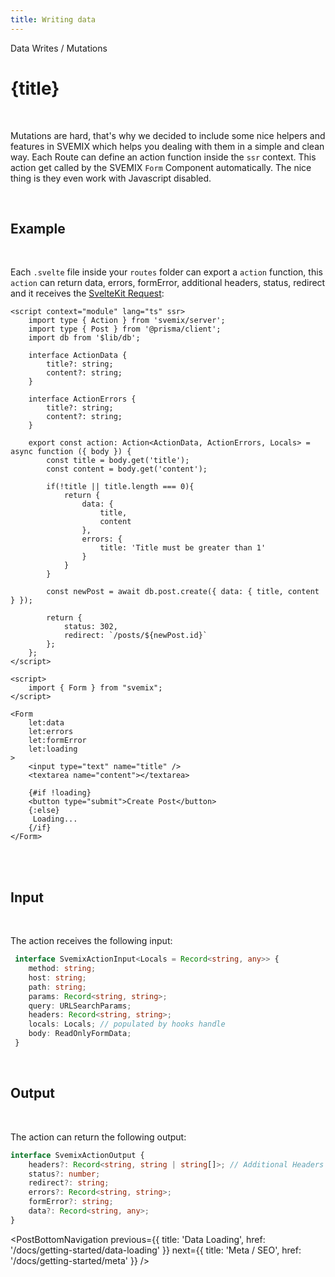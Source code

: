 ```yaml
---
title: Writing data
---
```


<script>
	import PostBottomNavigation from "../../../components/PostBottomNavigation.svelte";
</script>

<p class="mb-4 leading-6 font-semibold text-sky-300">Data Writes / Mutations</p>

# {title}

<br>

Mutations are hard, that's why we decided to include some nice helpers and features in SVEMIX which helps you dealing with them in a simple and clean way.
Each Route can define an action function inside the `ssr` context. This action get called by the SVEMIX `Form` Component automatically. The nice thing is they even work with Javascript disabled.

<br>

<h2 id="example">Example</h2>

<br>

Each `.svelte` file inside your `routes` folder can export a `action` function, this `action` can return data, errors, formError, additional headers, status, redirect and it receives the [SvelteKit Request](https://kit.svelte.dev/docs#routing-endpoints):

```svelte
<script context="module" lang="ts" ssr>
	import type { Action } from 'svemix/server';
	import type { Post } from '@prisma/client';
	import db from '$lib/db';

	interface ActionData {
		title?: string;
		content?: string;
	}

    interface ActionErrors {
        title?: string;
        content?: string;
    }

	export const action: Action<ActionData, ActionErrors, Locals> = async function ({ body }) {
        const title = body.get('title');
		const content = body.get('content');

        if(!title || title.length === 0){
            return {
                data: {
                    title,
                    content
                },
                errors: {
                    title: 'Title must be greater than 1'
                }
            }
        }

        const newPost = await db.post.create({ data: { title, content } });

		return {
			status: 302,
            redirect: `/posts/${newPost.id}`
		};
	};
</script>

<script>
    import { Form } from "svemix";
</script>

<Form
    let:data
    let:errors
    let:formError
    let:loading
>
    <input type="text" name="title" />
    <textarea name="content"></textarea>

    {#if !loading}
    <button type="submit">Create Post</button>
    {:else}
     Loading...
    {/if}
</Form>
```

<br>

<br>

<h2 id="input">Input</h2>

<br>

The action receives the following input:

```ts
 interface SvemixActionInput<Locals = Record<string, any>> {
	method: string;
	host: string;
	path: string;
	params: Record<string, string>;
	query: URLSearchParams;
	headers: Record<string, string>;
	locals: Locals; // populated by hooks handle
    body: ReadOnlyFormData;
 }
```

<br>

<h2 id="output">Output</h2>

<br>

The action can return the following output:

```ts
interface SvemixActionOutput {
	headers?: Record<string, string | string[]>; // Additional Headers
	status?: number;
	redirect?: string;
	errors?: Record<string, string>;
    formError?: string;
    data?: Record<string, any>;
}
```

<PostBottomNavigation
previous={{ title: 'Data Loading', href: '/docs/getting-started/data-loading' }}
next={{ title: 'Meta / SEO', href: '/docs/getting-started/meta'  }}
/>
